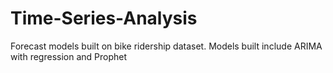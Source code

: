 # Time-Series-Analysis
Forecast models built on bike ridership dataset. Models built include ARIMA with regression and Prophet
